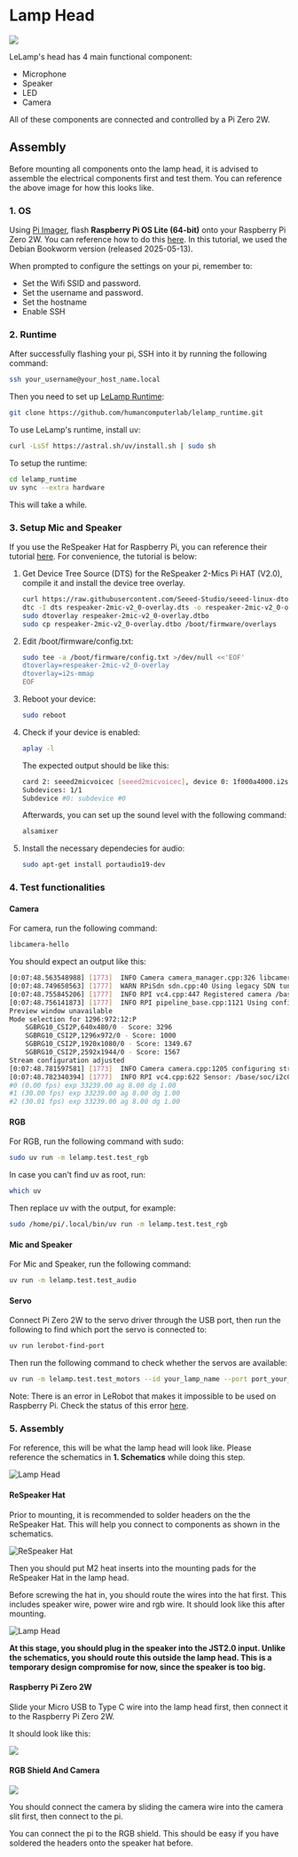 # Lamp Head

![](./assets/schematics.jpg)

LeLamp's head has 4 main functional component:

- Microphone
- Speaker
- LED
- Camera

All of these components are connected and controlled by a Pi Zero 2W.

## Assembly

Before mounting all components onto the lamp head, it is advised to assemble the electrical components first and test them. You can reference the above image for how this looks like.

### 1. OS

Using [Pi Imager](https://www.raspberrypi.com/software/), flash **Raspberry Pi OS Lite (64-bit)** onto your Raspberry Pi Zero 2W. You can reference how to do this [here](https://www.raspberrypi.com/documentation/computers/getting-started.html). In this tutorial, we used the Debian Bookworm version (released 2025-05-13).

When prompted to configure the settings on your pi, remember to:

- Set the Wifi SSID and password.
- Set the username and password.
- Set the hostname
- Enable SSH

### 2. Runtime

After successfully flashing your pi, SSH into it by running the following command:

```bash
ssh your_username@your_host_name.local
```

Then you need to set up [LeLamp Runtime](https://github.com/humancomputerlab/lelamp_runtime):

```bash
git clone https://github.com/humancomputerlab/lelamp_runtime.git
```

To use LeLamp's runtime, install uv:

```bash
curl -LsSf https://astral.sh/uv/install.sh | sudo sh
```

To setup the runtime:

```bash
cd lelamp_runtime
uv sync --extra hardware
```

This will take a while.

### 3. Setup Mic and Speaker

If you use the ReSpeaker Hat for Raspberry Pi, you can reference their tutorial [here](https://wiki.seeedstudio.com/respeaker_2_mics_pi_hat_raspberry_v2/). For convenience, the tutorial is below:

1. Get Device Tree Source (DTS) for the ReSpeaker 2-Mics Pi HAT (V2.0), compile it and install the device tree overlay.

   ```bash
   curl https://raw.githubusercontent.com/Seeed-Studio/seeed-linux-dtoverlays/refs/heads/master/overlays/rpi/respeaker-2mic-v2_0-overlay.dts -o respeaker-2mic-v2_0-overlay.dts
   dtc -I dts respeaker-2mic-v2_0-overlay.dts -o respeaker-2mic-v2_0-overlay.dtbo
   sudo dtoverlay respeaker-2mic-v2_0-overlay.dtbo
   sudo cp respeaker-2mic-v2_0-overlay.dtbo /boot/firmware/overlays
   ```

2. Edit /boot/firmware/config.txt:

   ```bash
   sudo tee -a /boot/firmware/config.txt >/dev/null <<'EOF'
   dtoverlay=respeaker-2mic-v2_0-overlay
   dtoverlay=i2s-mmap
   EOF
   ```

3. Reboot your device:

   ```bash
   sudo reboot
   ```

4. Check if your device is enabled:

   ```bash
   aplay -l
   ```

   The expected output should be like this:

   ```bash
   card 2: seeed2micvoicec [seeed2micvoicec], device 0: 1f000a4000.i2s-tlv320aic3x-hifi tlv320aic3x-hifi-0 [1f000a4000.i2s-tlv320aic3x-hifi tlv320aic3x-hifi-0]
   Subdevices: 1/1
   Subdevice #0: subdevice #0
   ```

   Afterwards, you can set up the sound level with the following command:

   ```bash
   alsamixer
   ```

5. Install the necessary dependecies for audio:

   ```bash
   sudo apt-get install portaudio19-dev
   ```

### 4. Test functionalities

#### Camera

For camera, run the following command:

```bash
libcamera-hello
```

You should expect an output like this:

```bash
[0:07:48.563548988] [1773]  INFO Camera camera_manager.cpp:326 libcamera v0.5.0+59-d83ff0a4
[0:07:48.749650563] [1777]  WARN RPiSdn sdn.cpp:40 Using legacy SDN tuning - please consider moving SDN inside rpi.denoise
[0:07:48.755845206] [1777]  INFO RPI vc4.cpp:447 Registered camera /base/soc/i2c0mux/i2c@1/ov5647@36 to Unicam device /dev/media2 and ISP device /dev/media0
[0:07:48.756141873] [1777]  INFO RPI pipeline_base.cpp:1121 Using configuration file '/usr/share/libcamera/pipeline/rpi/vc4/rpi_apps.yaml'
Preview window unavailable
Mode selection for 1296:972:12:P
    SGBRG10_CSI2P,640x480/0 - Score: 3296
    SGBRG10_CSI2P,1296x972/0 - Score: 1000
    SGBRG10_CSI2P,1920x1080/0 - Score: 1349.67
    SGBRG10_CSI2P,2592x1944/0 - Score: 1567
Stream configuration adjusted
[0:07:48.781597581] [1773]  INFO Camera camera.cpp:1205 configuring streams: (0) 1296x972-YUV420 (1) 1296x972-SGBRG10_CSI2P
[0:07:48.782340394] [1777]  INFO RPI vc4.cpp:622 Sensor: /base/soc/i2c0mux/i2c@1/ov5647@36 - Selected sensor format: 1296x972-SGBRG10_1X10 - Selected unicam format: 1296x972-pGAA
#0 (0.00 fps) exp 33239.00 ag 8.00 dg 1.00
#1 (30.00 fps) exp 33239.00 ag 8.00 dg 1.00
#2 (30.01 fps) exp 33239.00 ag 8.00 dg 1.00
```

#### RGB

For RGB, run the following command with sudo:

```bash
sudo uv run -m lelamp.test.test_rgb
```

In case you can't find uv as root, run:

```bash
which uv
```

Then replace uv with the output, for example:

```bash
sudo /home/pi/.local/bin/uv run -m lelamp.test.test_rgb
```

#### Mic and Speaker

For Mic and Speaker, run the following command:

```bash
uv run -m lelamp.test.test_audio
```

#### Servo

Connect Pi Zero 2W to the servo driver through the USB port, then run the following to find which port the servo is connected to:

```bash
uv run lerobot-find-port
```

Then run the following command to check whether the servos are available:

```bash
uv run -m lelamp.test.test_motors --id your_lamp_name --port port_your_servo_driver_is_connected_to
```

Note: There is an error in LeRobot that makes it impossible to be used on Raspberry Pi. Check the status of this error [here](https://github.com/huggingface/lerobot/issues/1738).

### 5. Assembly

For reference, this will be what the lamp head will look like. Please reference the schematics in **1. Schematics** while doing this step.

![Lamp Head](./assets/images/5_lamp_head.jpg)

#### ReSpeaker Hat

Prior to mounting, it is recommended to solder headers on the the ReSpeaker Hat. This will help you connect to components as shown in the schematics.

![ReSpeaker Hat](./assets/images/1_lamp_head.jpg)

Then you should put M2 heat inserts into the mounting pads for the ReSpeaker Hat in the lamp head.

Before screwing the hat in, you should route the wires into the hat first. This includes speaker wire, power wire and rgb wire. It should look like this after mounting.

![Lamp Head](./assets/images/2_lamp_head.jpg)

**At this stage, you should plug in the speaker into the JST2.0 input. Unlike the schematics, you should route this outside the lamp head. This is a temporary design compromise for now, since the speaker is too big.**

#### Raspberry Pi Zero 2W

Slide your Micro USB to Type C wire into the lamp head first, then connect it to the Raspberry Pi Zero 2W.

It should look like this:

![](./assets/images/3_lamp_head.jpg)

#### RGB Shield And Camera

![](./assets/images/5_lamp_head.jpg)

You should connect the camera by sliding the camera wire into the camera slit first, then connect to the pi.

You can connect the pi to the RGB shield. This should be easy if you have soldered the headers onto the speaker hat before.
